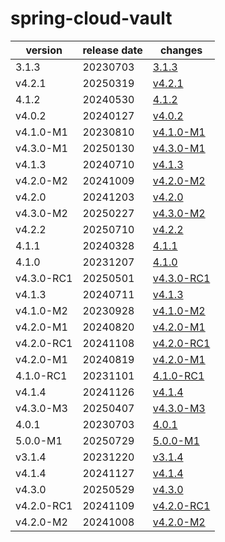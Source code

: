 # spring-cloud-vault	


|version|release date|changes|
|---|---|---|
|3.1.3|20230703|[3.1.3](./3.1.3-20230703.md)|
|v4.2.1|20250319|[v4.2.1](./v4.2.1-20250319.md)|
|4.1.2|20240530|[4.1.2](./4.1.2-20240530.md)|
|v4.0.2|20240127|[v4.0.2](./v4.0.2-20240127.md)|
|v4.1.0-M1|20230810|[v4.1.0-M1](./v4.1.0-M1-20230810.md)|
|v4.3.0-M1|20250130|[v4.3.0-M1](./v4.3.0-M1-20250130.md)|
|v4.1.3|20240710|[v4.1.3](./v4.1.3-20240710.md)|
|v4.2.0-M2|20241009|[v4.2.0-M2](./v4.2.0-M2-20241009.md)|
|v4.2.0|20241203|[v4.2.0](./v4.2.0-20241203.md)|
|v4.3.0-M2|20250227|[v4.3.0-M2](./v4.3.0-M2-20250227.md)|
|v4.2.2|20250710|[v4.2.2](./v4.2.2-20250710.md)|
|4.1.1|20240328|[4.1.1](./4.1.1-20240328.md)|
|4.1.0|20231207|[4.1.0](./4.1.0-20231207.md)|
|v4.3.0-RC1|20250501|[v4.3.0-RC1](./v4.3.0-RC1-20250501.md)|
|v4.1.3|20240711|[v4.1.3](./v4.1.3-20240711.md)|
|v4.1.0-M2|20230928|[v4.1.0-M2](./v4.1.0-M2-20230928.md)|
|v4.2.0-M1|20240820|[v4.2.0-M1](./v4.2.0-M1-20240820.md)|
|v4.2.0-RC1|20241108|[v4.2.0-RC1](./v4.2.0-RC1-20241108.md)|
|v4.2.0-M1|20240819|[v4.2.0-M1](./v4.2.0-M1-20240819.md)|
|4.1.0-RC1|20231101|[4.1.0-RC1](./4.1.0-RC1-20231101.md)|
|v4.1.4|20241126|[v4.1.4](./v4.1.4-20241126.md)|
|v4.3.0-M3|20250407|[v4.3.0-M3](./v4.3.0-M3-20250407.md)|
|4.0.1|20230703|[4.0.1](./4.0.1-20230703.md)|
|5.0.0-M1|20250729|[5.0.0-M1](./5.0.0-M1-20250729.md)|
|v3.1.4|20231220|[v3.1.4](./v3.1.4-20231220.md)|
|v4.1.4|20241127|[v4.1.4](./v4.1.4-20241127.md)|
|v4.3.0|20250529|[v4.3.0](./v4.3.0-20250529.md)|
|v4.2.0-RC1|20241109|[v4.2.0-RC1](./v4.2.0-RC1-20241109.md)|
|v4.2.0-M2|20241008|[v4.2.0-M2](./v4.2.0-M2-20241008.md)|
